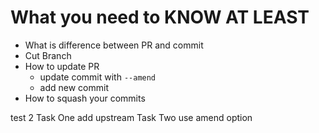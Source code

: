 # What you need to KNOW AT LEAST
- What is difference between PR and commit
- Cut Branch
- How to update PR
  - update commit with `--amend`
  - add new commit
- How to squash your commits

test 2
Task One add upstream
Task Two use amend option
